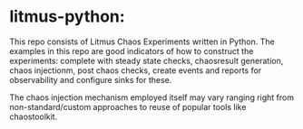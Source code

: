 # litmus-python: 

This repo consists of Litmus Chaos Experiments written in Python. The examples in this repo are good indicators 
of how to construct the experiments: complete with steady state checks, chaosresult generation, chaos injectionm, 
post chaos checks, create events and reports for observability and configure sinks for these. 

The chaos injection mechanism employed itself may vary ranging right from non-standard/custom approaches to reuse of
popular tools like chaostoolkit. 


